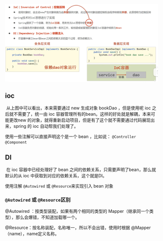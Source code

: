 

![image-20240120212907961](assets/image-20240120212907961.png)



## ioc

​	从上图中可以看出，本来需要通过 new 生成对象 bookDao ，但是使用呢 ioc 之后就不需要了，统一由 ioc 容器管理所有的bean。这样的好处就是解耦，本来可能更改new 的对象，就得重新启动项目，但是有了这个就不需要通过代码展现出来，spring 的 ioc 自动帮我们处理了。



使用一些注解可以直接声明这个是一个 bean ，比如说： `@Controller` `@Component`



## DI

​	在 ioc 容器中已经处理好了 bean 之间的依赖关系，只需要声明了bean，那么就默认的从 ioc 中获取到对应的依赖关系，这个就是DI。



使用注解 `@Autowired` 或 `@Resource`来实现引入 bean 对象

### `@Autowired` 或 `@Resource`区别

@Autowired ：按类型装配，如果有两个相同的类型的 Mapper（继承同一个类型），那么会爆错，不知道加载哪一个。



@Resource：按名称装配，名称唯一，所以不会出错，使用时根据 @Mapper（name），name定义名称。